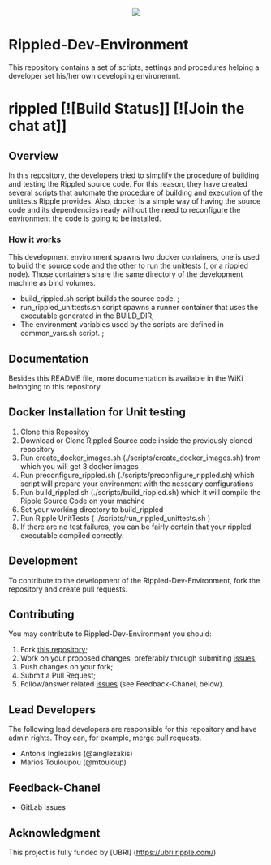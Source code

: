 <p align="center"><img src="https://ripple.com/wp-content/themes/ripple-beta/assets/img/logo/ripple-logo-color@2x.png" /></p>

# Rippled-Dev-Environment
This repository contains a set of scripts, settings and procedures helping a developer set his/her own developing environemnt.

# rippled [![Build Status]]   [![Join the chat at]]

## Overview
In this repository, the developers tried to simplify the procedure of building and testing the Rippled source code. For this reason,
they have created several scripts that automate the procedure of building and execution of the unittests Ripple provides. Also, docker 
is a simple way of having the source code and its dependencies ready without the need to reconfigure the environment the code is going to be installed.

### How it works
This development environment spawns two docker containers, one is used to build the source code and the other to run the unittests (, or a rippled node). Those containers share the same directory of the development machine as bind volumes.
* build_rippled.sh script builds the source code. ;
* run_rippled_unittests.sh script spawns a runner container that uses the executable generated in the BUILD_DIR;
* The environment variables used by the scripts are defined in common_vars.sh script. ;


## Documentation
Besides this README file, more documentation is available in the WiKi belonging to this repository.

## Docker Installation for Unit testing
1. Clone this Repositoy
2. Download or Clone Rippled Source code inside the previously cloned repository
3. Run create_docker_images.sh (./scripts/create_docker_images.sh) from which you will get 3 docker images
4. Run preconfigure_rippled.sh (./scripts/preconfigure_rippled.sh) which script will prepare your environment with the nesseary configurations
5. Run build_rippled.sh (./scripts/build_rippled.sh) which it will compile the Ripple Source Code on your machine
6. Set your working directory to build_rippled
7. Run Ripple UnitTests ( ./scripts/run_rippled_unittests.sh ) 
8. If there are no test failures, you can be fairly certain that your rippled executable compiled correctly.

## Development

To contribute to the development of the Rippled-Dev-Environment, fork the repository and create pull requests.

## Contributing

You may contribute to Rippled-Dev-Environment you should:

1. Fork [this repository](https://gitlab.com/unic-iff/ripple-research/rippled-dev-environment);
2. Work on your proposed changes, preferably through submiting [issues](https://gitlab.com/unic-iff/ripple-research/rippled-dev-environment/issues);
3. Push changes on your fork;
3. Submit a Pull Request;
4. Follow/answer related [issues](https://gitlab.com/unic-iff/ripple-research/rippled-dev-environment/issues) (see Feedback-Chanel, below).

## Lead Developers

The following lead developers are responsible for this repository and have admin rights. They can, for example, merge pull requests.
*  Antonis Inglezakis (@ainglezakis)
*  Marios Touloupou (@mtouloup)

## Feedback-Chanel
* GitLab issues

## Acknowledgment
This project is fully funded by [UBRI] (https://ubri.ripple.com/) 

